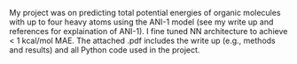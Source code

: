 My project was on predicting total potential energies of organic molecules with up to four heavy atoms using the ANI-1 model (see my write up and references for explaination of ANI-1).
I fine tuned NN architecture to achieve < 1 kcal/mol MAE. 
The attached .pdf includes the write up (e.g., methods and results) and all Python code used in the project.
